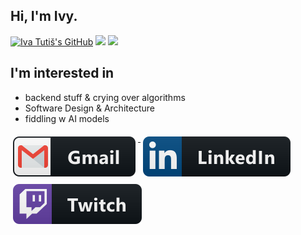 ## Hi, I'm Ivy.

[![Iva Tutiš's GitHub](https://img.shields.io/badge/-@ivatutis-%23181717?style=flat-square&logo=github)](https://github.com/IvaTutis)
[![](https://vistr.dev/badge?repo=ivatutis.ivatutis&corners=square)](https://github.com/IvaTutis/vistr.dev)
[![](https://img.shields.io/github/stars/ivatutis?style=social)](https://github.com/IvaTutis?tab=repositories)

## I'm interested in

- backend stuff & crying over algorithms
- Software Design & Architecture
- fiddling w AI models

<a href="mailto:iva.tutis@gmail.com">
  <img src="https://raw.githubusercontent.com/IvaTutis/IvaTutis/master/images/social/gmail.svg" alt="gmail" style="vertical-align:top; margin:6px 4px">
</a>

<a href="https://www.linkedin.com/in/iva-tutis/">
    <img src="https://raw.githubusercontent.com/IvaTutis/IvaTutis/master/images/social/linkedin.svg" alt="linkedin" style="vertical-align:top; margin:6px 4px">
</a>

<a href="https://ivatutis.github.io/">
    <img src="https://raw.githubusercontent.com/IvaTutis/IvaTutis/master/images/streaming/twitch.svg" alt="linkedin" style="vertical-align:top; margin:6px 4px">
</a>
